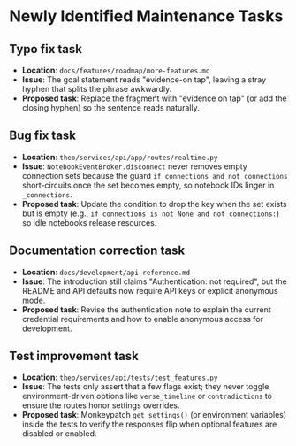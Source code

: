 # Newly Identified Maintenance Tasks

## Typo fix task
- **Location**: `docs/features/roadmap/more-features.md`
- **Issue**: The goal statement reads "evidence-on tap", leaving a stray hyphen that splits the phrase awkwardly.
- **Proposed task**: Replace the fragment with "evidence on tap" (or add the closing hyphen) so the sentence reads naturally.

## Bug fix task
- **Location**: `theo/services/api/app/routes/realtime.py`
- **Issue**: `NotebookEventBroker.disconnect` never removes empty connection sets because the guard `if connections and not connections` short-circuits once the set becomes empty, so notebook IDs linger in `_connections`.
- **Proposed task**: Update the condition to drop the key when the set exists but is empty (e.g., `if connections is not None and not connections:`) so idle notebooks release resources.

## Documentation correction task
- **Location**: `docs/development/api-reference.md`
- **Issue**: The introduction still claims "Authentication: not required", but the README and API defaults now require API keys or explicit anonymous mode.
- **Proposed task**: Revise the authentication note to explain the current credential requirements and how to enable anonymous access for development.

## Test improvement task
- **Location**: `theo/services/api/tests/test_features.py`
- **Issue**: The tests only assert that a few flags exist; they never toggle environment-driven options like `verse_timeline` or `contradictions` to ensure the routes honor settings overrides.
- **Proposed task**: Monkeypatch `get_settings()` (or environment variables) inside the tests to verify the responses flip when optional features are disabled or enabled.
